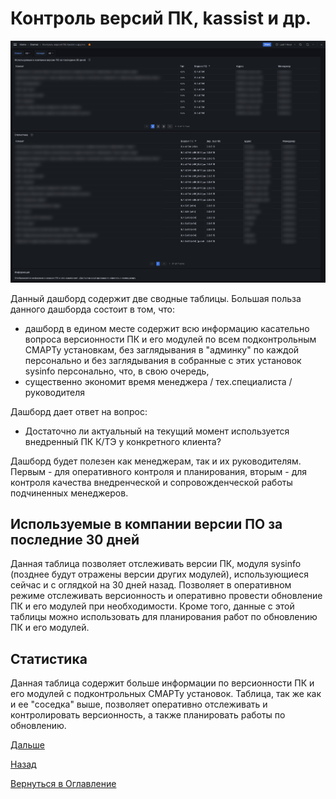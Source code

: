 # Контроль версий ПК, kassist и др.

![Дашборд "Контроль версий ПК, kassist и др."](img/versioning-SP-kassist/versioning-SP-kassist.png 'Дашборд "Контроль версий ПК, kassist и др."')

Данный дашборд содержит две сводные таблицы. Большая польза данного дашборда состоит в том, что:
- дашборд в едином месте содержит всю информацию касательно вопроса версионности ПК и его модулей по всем подконтрольным 
СМАРТу установкам, без заглядывания в "админку" по каждой персонально и без заглядывания в собранные с этих установок
sysinfo персонально, что, в свою очередь, 
- существенно экономит время менеджера / тех.специалиста / руководителя

Дашборд дает ответ на вопрос: 
- Достаточно ли актуальный на текущий момент используется внедренный ПК К/ТЭ у конкретного клиента?

Дашборд будет полезен как менеджерам, так и их руководителям. Первым - для оперативного контроля и планирования,
вторым - для контроля качества внедренческой и сопровожденческой работы подчиненных менеджеров.

## Используемые в компании версии ПО за последние 30 дней

Данная таблица позволяет отслеживать версии ПК, модуля sysinfo (позднее будут отражены версии других модулей), использующиеся
сейчас и с оглядкой на 30 дней назад. Позволяет в оперативном режиме отслеживать версионность и оперативно провести
обновление ПК и его модулей при необходимости. Кроме того, данные с этой таблицы можно использовать для планирования
работ по обновлению ПК и его модулей.

## Статистика

Данная таблица содержит больше информации по версионности ПК и его модулей с подконтрольных СМАРТу установок. Таблица,
так же как и ее "соседка" выше, позволяет оперативно отслеживать и контролировать версионность, а также планировать
работы по обновлению.

[Дальше](070-DB-errors.md)

[Назад](060-dashboards.md)

[Вернуться в Оглавление](index.md)